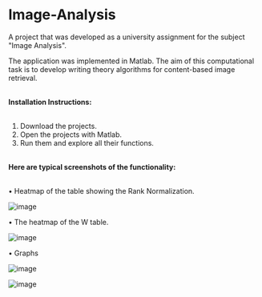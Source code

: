 # Image-Analysis

A project that was developed as a university assignment for the subject "Image Analysis". 

The application was implemented in Matlab. The aim of this computational task is to develop writing theory 
algorithms for content-based image retrieval. </br> </br>

<b>Ιnstallation Ιnstructions:</b> </br></br>

1. Download the projects. </br>
2. Open the projects with Matlab. </br>
3. Run them and explore all their functions. </br> </br>

<b>Here are typical screenshots of the functionality:</b> </br> </br>

• Heatmap of the table showing the Rank Normalization.

![image](https://github.com/user-attachments/assets/c5804cb7-5b9a-43ea-a84d-e20f5fe07017)

• The heatmap of the W table.  

![image](https://github.com/user-attachments/assets/d304c508-0c48-4bdc-b9e9-80d82a88f5a3)

•  Graphs

![image](https://github.com/user-attachments/assets/eb374824-aada-4915-9a00-9e5e93fc3873)

![image](https://github.com/user-attachments/assets/52bb64bb-7f2c-41c4-956a-603def7502a6)






